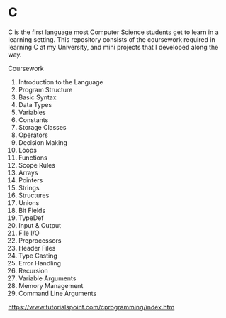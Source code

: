 # C
C is the first language most Computer Science students get to learn in a learning setting. This repository consists of the coursework required in learning C at my University, and mini projects that I developed along the way.

Coursework
1. Introduction to the Language
2. Program Structure
3. Basic Syntax
4. Data Types
5. Variables
6. Constants
7. Storage Classes
8. Operators
9. Decision Making
10. Loops
11. Functions
12. Scope Rules
13. Arrays
14. Pointers
15. Strings
16. Structures
17. Unions
18. Bit Fields
19. TypeDef
20. Input & Output
21. File I/O
22. Preprocessors
23. Header Files
24. Type Casting
25. Error Handling
26. Recursion
27. Variable Arguments
28. Memory Management
29. Command Line Arguments

https://www.tutorialspoint.com/cprogramming/index.htm

